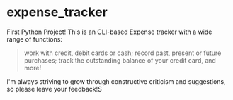 # expense_tracker

First Python Project! This is an CLI-based Expense tracker with a wide range of functions:

> work with credit, debit cards or cash;
> record past, present or future purchases;
> track the outstanding balance of your credit card, and more!

I'm always striving to grow through constructive criticism and suggestions, so please leave your feedback!S
